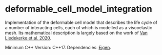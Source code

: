 # deformable_cell_model_integration

Implementation of the deformable cell model that describes the life cycle of a number of interacting cells, 
each of which is modelled as a viscoelastic mesh. Its mathematical description is largely based 
on the work of [Van Liedekerke et al. 2020](https://link.springer.com/article/10.1007/s10237-019-01204-7).

Minimum C++ Version: C++17.
Dependencies: [Eigen](https://eigen.tuxfamily.org/index.php?title=Main_Page).
